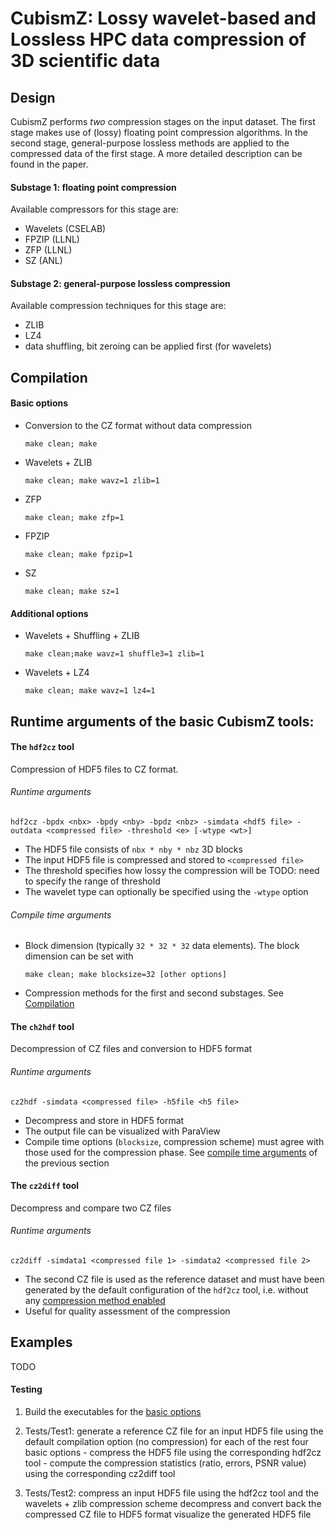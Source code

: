 # CubismZ: Lossy wavelet-based and Lossless HPC data compression of 3D scientific data


## Design

CubismZ performs _two_ compression stages on the input dataset.  The first
stage makes use of (lossy) floating point compression algorithms.  In the
second stage, general-purpose lossless methods are applied to the compressed
data of the first stage.  A more detailed description can be found in the
paper.

#### Substage 1: floating point compression

Available compressors for this stage are:

- Wavelets (CSELAB)
- FPZIP (LLNL)
- ZFP (LLNL)
- SZ (ANL)


#### Substage 2: general-purpose lossless compression

Available compression techniques for this stage are:

- ZLIB
- LZ4
- data shuffling, bit zeroing can be applied first (for wavelets)


## Compilation

#### Basic options

- Conversion to the CZ format without data compression
  ```
  make clean; make
  ```

- Wavelets + ZLIB
  ```
  make clean; make wavz=1 zlib=1
  ```

- ZFP
  ```
  make clean; make zfp=1
  ```

- FPZIP
  ```
  make clean; make fpzip=1
  ```

- SZ
  ```
  make clean; make sz=1
  ```


#### Additional options

- Wavelets + Shuffling + ZLIB
  ```
  make clean;make wavz=1 shuffle3=1 zlib=1
  ```

- Wavelets + LZ4
  ```
  make clean; make wavz=1 lz4=1
  ```


## Runtime arguments of the basic CubismZ tools:

#### The `hdf2cz` tool

Compression of HDF5 files to CZ format.

###### Runtime arguments

```
hdf2cz -bpdx <nbx> -bpdy <nby> -bpdz <nbz> -simdata <hdf5 file> -outdata <compressed file> -threshold <e> [-wtype <wt>]
```

- The HDF5 file consists of `nbx * nby * nbz` 3D blocks
- The input HDF5 file is compressed and stored to `<compressed file>`
- The threshold specifies how lossy the compression will be TODO: need to
  specify the range of threshold
- The wavelet type can optionally be specified using the `-wtype` option

###### Compile time arguments

- Block dimension (typically `32 * 32 * 32` data elements).  The block
  dimension can be set with
  ```
  make clean; make blocksize=32 [other options]
  ```
- Compression methods for the first and second substages.  See
  [Compilation](#compilation)


#### The `ch2hdf` tool

Decompression of CZ files and conversion to HDF5 format

###### Runtime arguments

```
cz2hdf -simdata <compressed file> -h5file <h5 file>
```

- Decompress and store in HDF5 format
- The output file can be visualized with ParaView
- Compile time options (`blocksize`, compression scheme) must agree with those
  used for the compression phase.  See [compile time
  arguments](#compile-time-arguments) of the previous section


#### The `cz2diff` tool

Decompress and compare two CZ files

###### Runtime arguments

```
cz2diff -simdata1 <compressed file 1> -simdata2 <compressed file 2>
```

- The second CZ file is used as the reference dataset and must have been generated
  by the default configuration of the `hdf2cz` tool, i.e. without any
  [compression method enabled](#basic-options)
- Useful for quality assessment of the compression


## Examples

TODO

#### Testing

1. Build the executables for the [basic options](#basic-options)

2. Tests/Test1:
	generate a reference CZ file for an input HDF5 file using the default compilation option (no compression)
	for each of the rest four basic options
		- compress the HDF5 file using the corresponding hdf2cz tool
		- compute the compression statistics (ratio, errors, PSNR value) using the corresponding cz2diff tool

3. Tests/Test2:
	compress an input HDF5 file using the hdf2cz tool and the wavelets + zlib compression scheme
	decompress and convert back the compressed CZ file to HDF5 format
	visualize the generated HDF5 file
